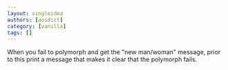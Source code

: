 ```yaml
---
layout: singleidea
authors: [aosdict]
category: [vanilla]
tags: []
---
```

When you fail to polymorph and get the "new man/woman" message, prior to this print a message that makes it clear that the polymorph fails.
